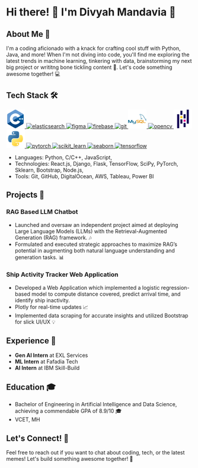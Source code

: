 # Hi there! 👋 I'm Divyah Mandavia 🚀

## About Me 💼
I'm a coding aficionado with a knack for crafting cool stuff with Python, Java, and more! When I'm not diving into code, you'll find me exploring the latest trends in machine learning, tinkering with data, brainstorming my next big project or writitng bone tickling content 🌝. Let's code something awesome together! 💻
## Tech Stack 🛠️
<p align="left"> <a href="https://www.w3schools.com/cpp/" target="_blank" rel="noreferrer"> <img src="https://raw.githubusercontent.com/devicons/devicon/master/icons/cplusplus/cplusplus-original.svg" alt="cplusplus" width="50" height="50"/> </a> <a href="https://www.elastic.co" target="_blank" rel="noreferrer"> <img src="https://www.vectorlogo.zone/logos/elastic/elastic-icon.svg" alt="elasticsearch" width="50" height="50"/> </a> <a href="https://www.figma.com/" target="_blank" rel="noreferrer"> <img src="https://www.vectorlogo.zone/logos/figma/figma-icon.svg" alt="figma" width="50" height="50"/> </a> <a href="https://firebase.google.com/" target="_blank" rel="noreferrer"> <img src="https://www.vectorlogo.zone/logos/firebase/firebase-icon.svg" alt="firebase" width="50" height="50"/> </a> <a href="https://git-scm.com/" target="_blank" rel="noreferrer"> <img src="https://www.vectorlogo.zone/logos/git-scm/git-scm-icon.svg" alt="git" width="50" height="50"/> </a> <a href="https://www.mysql.com/" target="_blank" rel="noreferrer"> <img src="https://raw.githubusercontent.com/devicons/devicon/master/icons/mysql/mysql-original-wordmark.svg" alt="mysql" width="50" height="50"/> </a> <a href="https://opencv.org/" target="_blank" rel="noreferrer"> <img src="https://www.vectorlogo.zone/logos/opencv/opencv-icon.svg" alt="opencv" width="50" height="50"/> </a> <a href="https://pandas.pydata.org/" target="_blank" rel="noreferrer"> <img src="https://raw.githubusercontent.com/devicons/devicon/2ae2a900d2f041da66e950e4d48052658d850630/icons/pandas/pandas-original.svg" alt="pandas" width="50" height="50"/> </a> <a href="https://www.python.org" target="_blank" rel="noreferrer"> <img src="https://raw.githubusercontent.com/devicons/devicon/master/icons/python/python-original.svg" alt="python" width="50" height="50"/> </a> <a href="https://pytorch.org/" target="_blank" rel="noreferrer"> <img src="https://www.vectorlogo.zone/logos/pytorch/pytorch-icon.svg" alt="pytorch" width="50" height="50"/> </a> <a href="https://scikit-learn.org/" target="_blank" rel="noreferrer"> <img src="https://upload.wikimedia.org/wikipedia/commons/0/05/Scikit_learn_logo_small.svg" alt="scikit_learn" width="50" height="50"/> </a> <a href="https://seaborn.pydata.org/" target="_blank" rel="noreferrer"> <img src="https://seaborn.pydata.org/_images/logo-mark-lightbg.svg" alt="seaborn" width="50" height="50"/> </a> <a href="https://www.tensorflow.org" target="_blank" rel="noreferrer"> <img src="https://www.vectorlogo.zone/logos/tensorflow/tensorflow-icon.svg" alt="tensorflow" width="50" height="50"/> </a> </p>

- Languages: Python, C/C++, JavaScript, 
- Technologies: React.js, Django, Flask, TensorFlow, SciPy, PyTorch, Sklearn, Bootstrap, Node.js,
- Tools: Git, GitHub, DigitalOcean, AWS, Tableau, Power BI

## Projects 🚀
### RAG Based LLM Chatbot
- Launched and oversaw an independent project aimed at deploying Large Language Models (LLMs) with the Retrieval-Augmented Generation (RAG) framework.  🎶
- Formulated and executed strategic approaches to maximize RAG’s potential in augmenting both natural language understanding and generation tasks.  📊

### Ship Activity Tracker Web Application
- Developed a Web Application which implemented a logistic regression-based model to compute distance covered, predict arrival time, and identify ship inactivity.
- Plotly for real-time updates 📈
- Implemented data scraping for accurate insights and utilized Bootstrap for slick UI/UX 💡

## Experience 💼
- **Gen AI Intern** at EXL Services
- **ML Intern** at Fafadia Tech
- **AI Intern** at IBM Skill-Build


## Education 🎓
- Bachelor of Engineering in Artificial Intelligence and Data Science, achieving a commendable GPA of 8.9/10 🎓
- VCET, MH

## Let's Connect! 🤝
Feel free to reach out if you want to chat about coding, tech, or the latest memes! Let's build something awesome together! 🚀

<!--
**DivyahTm/DivyahTm** is a ✨ _special_ ✨ repository because its `README.md` (this file) appears on your GitHub profile.

Here are some ideas to get you started:

- 🔭 I’m currently working on ...
- 🌱 I’m currently learning ...
- 👯 I’m looking to collaborate on ...
- 🤔 I’m looking for help with ...
- 💬 Ask me about ...
- 📫 How to reach me: ...
- 😄 Pronouns: ...
- ⚡ Fun fact: ...
-->

